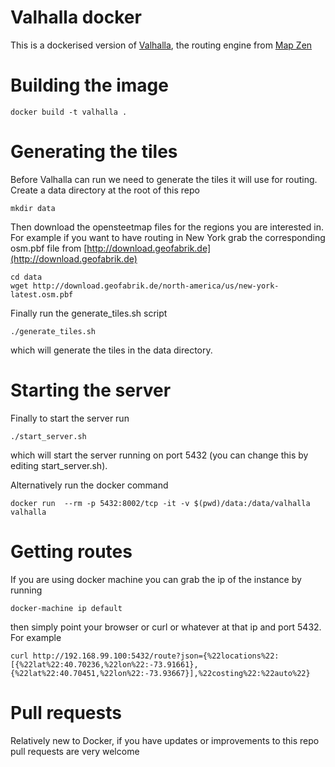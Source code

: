 # Valhalla docker

This is a dockerised version of [Valhalla](https://github.com/valhalla), the routing engine from [Map Zen](https://mapzen.com/)

# Building the image

    docker build -t valhalla .

# Generating the tiles

Before Valhalla can run we need to generate the tiles it will use for routing.
Create a data directory at the root of this repo

    mkdir data

Then download the opensteetmap files for the regions you are interested in. For
example if you want to have routing in New York grab the corresponding osm.pbf file from
[http://download.geofabrik.de](http://download.geofabrik.de)

    cd data
    wget http://download.geofabrik.de/north-america/us/new-york-latest.osm.pbf

Finally run the generate_tiles.sh script

    ./generate_tiles.sh

which will generate the tiles in the data directory.

# Starting the server

Finally to start the server run

    ./start_server.sh

which will start the server running on port 5432 (you can change this by editing start_server.sh).

Alternatively run the docker command

    docker run  --rm -p 5432:8002/tcp -it -v $(pwd)/data:/data/valhalla valhalla


# Getting routes

If you are using docker machine you can grab the ip of the instance by running

    docker-machine ip default

then simply point your browser or curl or whatever at that ip and port 5432.
For example

    curl http://192.168.99.100:5432/route?json={%22locations%22:[{%22lat%22:40.70236,%22lon%22:-73.91661},{%22lat%22:40.70451,%22lon%22:-73.93667}],%22costing%22:%22auto%22}


# Pull requests

Relatively new to Docker, if you have updates or improvements to this repo
pull requests are very welcome
